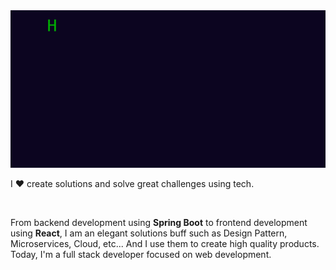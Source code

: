 <img  src="https://github.com/JAlexSouza/JAlexSouza/blob/main/output.gif" alt="Greatings!">

<p align="left">I ❤️ create solutions and solve great challenges using tech.</p>
<br> 
<p>From backend development using <strong>Spring Boot</strong> to frontend development using <strong>React</strong>, I am an elegant solutions buff such as Design Pattern, Microservices, Cloud, etc...   And I use them to create high quality products. Today, I'm a full stack developer focused on web development.</p>&nbsp;
